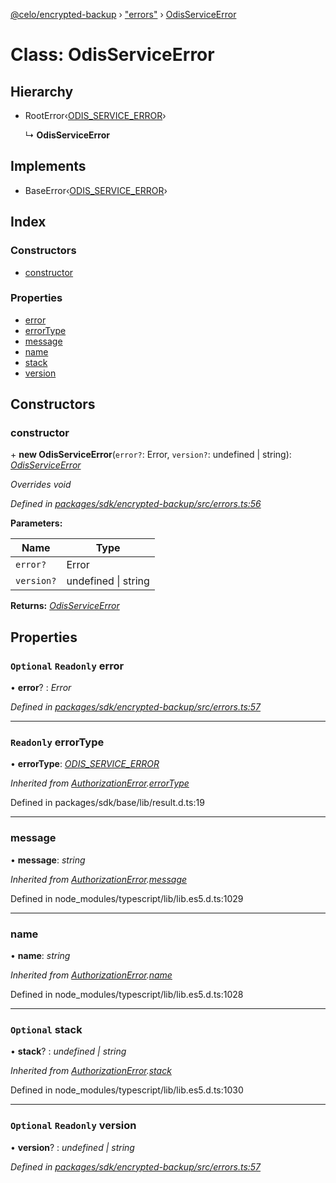 [@celo/encrypted-backup](../README.md) › ["errors"](../modules/_errors_.md) › [OdisServiceError](_errors_.odisserviceerror.md)

# Class: OdisServiceError

## Hierarchy

* RootError‹[ODIS_SERVICE_ERROR](../enums/_errors_.backuperrortypes.md#odis_service_error)›

  ↳ **OdisServiceError**

## Implements

* BaseError‹[ODIS_SERVICE_ERROR](../enums/_errors_.backuperrortypes.md#odis_service_error)›

## Index

### Constructors

* [constructor](_errors_.odisserviceerror.md#constructor)

### Properties

* [error](_errors_.odisserviceerror.md#optional-readonly-error)
* [errorType](_errors_.odisserviceerror.md#readonly-errortype)
* [message](_errors_.odisserviceerror.md#message)
* [name](_errors_.odisserviceerror.md#name)
* [stack](_errors_.odisserviceerror.md#optional-stack)
* [version](_errors_.odisserviceerror.md#optional-readonly-version)

## Constructors

###  constructor

\+ **new OdisServiceError**(`error?`: Error, `version?`: undefined | string): *[OdisServiceError](_errors_.odisserviceerror.md)*

*Overrides void*

*Defined in [packages/sdk/encrypted-backup/src/errors.ts:56](https://github.com/celo-org/celo-monorepo/blob/master/packages/sdk/encrypted-backup/src/errors.ts#L56)*

**Parameters:**

Name | Type |
------ | ------ |
`error?` | Error |
`version?` | undefined &#124; string |

**Returns:** *[OdisServiceError](_errors_.odisserviceerror.md)*

## Properties

### `Optional` `Readonly` error

• **error**? : *Error*

*Defined in [packages/sdk/encrypted-backup/src/errors.ts:57](https://github.com/celo-org/celo-monorepo/blob/master/packages/sdk/encrypted-backup/src/errors.ts#L57)*

___

### `Readonly` errorType

• **errorType**: *[ODIS_SERVICE_ERROR](../enums/_errors_.backuperrortypes.md#odis_service_error)*

*Inherited from [AuthorizationError](_errors_.authorizationerror.md).[errorType](_errors_.authorizationerror.md#readonly-errortype)*

Defined in packages/sdk/base/lib/result.d.ts:19

___

###  message

• **message**: *string*

*Inherited from [AuthorizationError](_errors_.authorizationerror.md).[message](_errors_.authorizationerror.md#message)*

Defined in node_modules/typescript/lib/lib.es5.d.ts:1029

___

###  name

• **name**: *string*

*Inherited from [AuthorizationError](_errors_.authorizationerror.md).[name](_errors_.authorizationerror.md#name)*

Defined in node_modules/typescript/lib/lib.es5.d.ts:1028

___

### `Optional` stack

• **stack**? : *undefined | string*

*Inherited from [AuthorizationError](_errors_.authorizationerror.md).[stack](_errors_.authorizationerror.md#optional-stack)*

Defined in node_modules/typescript/lib/lib.es5.d.ts:1030

___

### `Optional` `Readonly` version

• **version**? : *undefined | string*

*Defined in [packages/sdk/encrypted-backup/src/errors.ts:57](https://github.com/celo-org/celo-monorepo/blob/master/packages/sdk/encrypted-backup/src/errors.ts#L57)*

